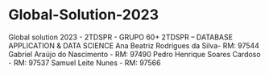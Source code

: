 # Global-Solution-2023
Global solution 2023 - 2TDSPR - GRUPO 60+
2TDSPR – DATABASE APPLICATION & DATA SCIENCE
Ana Beatriz Rodrigues da Silva- RM: 97544 
Gabriel Araújo do Nascimento - RM: 97490 
Pedro Henrique Soares Cardoso - RM: 97537 
Samuel Leite Nunes - RM: 97566 
